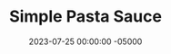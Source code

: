 ---
layout: post
title:  "Simple Pasta Sauce"
date:   2023-07-25 00:00:00 -05000
categories: 
- Recipes
- Sauces, etc.
permalink: /recipes/pasta-sauce
image: /assets/Food/Spreads, Sauces, Toppings/Pasta Sauce/sauce.jpg
ing: sauce-ing
facts: sauce-facts
Prep: 15
Rest: 
Cook: 150
Source1: 
Source2: 
tags: 
- marinara sauce
- pasta sauce
- red sauce
- crushed tomato
- italian
- basil
- onion
- parsley
- parsely
- garlic
- thyme
- italian seasoning
- red pepper
- pasta
- penne
- spaghetti squash
- linguini
Description: Here's a very simple homemade pasta sauce, starting from a humble can of crushed tomatoes. This yields enough sauce to flavor a pound of pasta, maybe with some added meat and vegetables. It couldn't be easier, just saute an onion, and dump in the tomatoes and any desired spices. From there, just simmer as long as you like. I also use this to top pizzas as well!
Instructions: 
- Cook onions, garlic, and oil on medium until the onion is soft and translucent<br><br>

- While the onion is cooking, add in your spices - oregano, basil, parsley, onion powder, garlic powder, black pepper, salt, and red pepper flakes<br><br>

- When onion is softened, add in the can of crushed tomatoes<br>

- Set timer for 2 hours, cover, set to low, and stir every 15 minutes
---